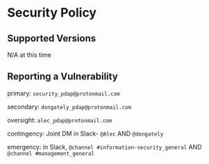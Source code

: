 # Security Policy

## Supported Versions

N/A at this time

## Reporting a Vulnerability

primary: `security_pdap@protonmail.com`

secondary: `dongately_pdap@protonmail.com`

oversight: `alec_pdap@protonmail.com`

contingency: Joint DM in Slack- `@Alec` AND `@dongately`

emergency: in Slack, `@channel #information-security_general` AND `@channel #management_general`
